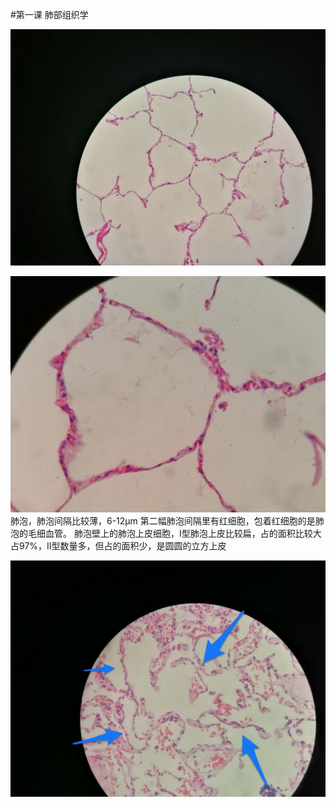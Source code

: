 #第一课 肺部组织学


![](./_image/61841c2c329abf8de9ea67b4024b0c0.jpg)


![](./_image/9070c90ad0fc87d85ff4e58e3141cce.jpg)
肺泡，肺泡间隔比较薄，6-12μm
第二幅肺泡间隔里有红细胞，包着红细胞的是肺泡的毛细血管。
肺泡壁上的肺泡上皮细胞，Ⅰ型肺泡上皮比较扁，占的面积比较大占97%，Ⅱ型数量多，但占的面积少，是圆圆的立方上皮

![](./_image/4509b4791d42e41d4559883e5cde910.jpg)

